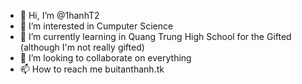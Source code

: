 - 👋 Hi, I’m @1hanhT2
- 👀 I’m interested in Cumputer Science
- 🌱 I’m currently learning in Quang Trung High School for the Gifted (although I'm not really gifted)
- 💞️ I’m looking to collaborate on everything
- 📫 How to reach me buitanthanh.tk

<!---
1hanhT2/1hanhT2 is a ✨ special ✨ repository because its `README.md` (this file) appears on your GitHub profile.
You can click the Preview link to take a look at your changes.
--->
